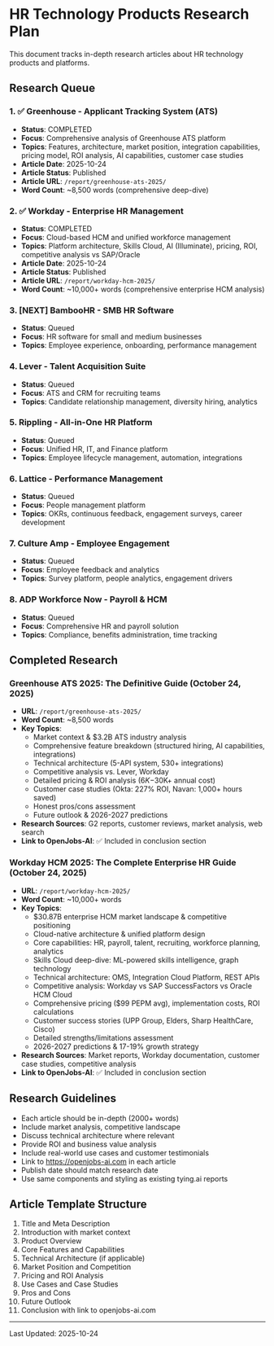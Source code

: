 # HR Technology Products Research Plan

This document tracks in-depth research articles about HR technology products and platforms.

## Research Queue

### 1. ✅ Greenhouse - Applicant Tracking System (ATS)
- **Status**: COMPLETED
- **Focus**: Comprehensive analysis of Greenhouse ATS platform
- **Topics**: Features, architecture, market position, integration capabilities, pricing model, ROI analysis, AI capabilities, customer case studies
- **Article Date**: 2025-10-24
- **Article Status**: Published
- **Article URL**: `/report/greenhouse-ats-2025/`
- **Word Count**: ~8,500 words (comprehensive deep-dive)

### 2. ✅ Workday - Enterprise HR Management
- **Status**: COMPLETED
- **Focus**: Cloud-based HCM and unified workforce management
- **Topics**: Platform architecture, Skills Cloud, AI (Illuminate), pricing, ROI, competitive analysis vs SAP/Oracle
- **Article Date**: 2025-10-24
- **Article Status**: Published
- **Article URL**: `/report/workday-hcm-2025/`
- **Word Count**: ~10,000+ words (comprehensive enterprise HCM analysis)

### 3. [NEXT] BambooHR - SMB HR Software
- **Status**: Queued
- **Focus**: HR software for small and medium businesses
- **Topics**: Employee experience, onboarding, performance management

### 4. Lever - Talent Acquisition Suite
- **Status**: Queued
- **Focus**: ATS and CRM for recruiting teams
- **Topics**: Candidate relationship management, diversity hiring, analytics

### 5. Rippling - All-in-One HR Platform
- **Status**: Queued
- **Focus**: Unified HR, IT, and Finance platform
- **Topics**: Employee lifecycle management, automation, integrations

### 6. Lattice - Performance Management
- **Status**: Queued
- **Focus**: People management platform
- **Topics**: OKRs, continuous feedback, engagement surveys, career development

### 7. Culture Amp - Employee Engagement
- **Status**: Queued
- **Focus**: Employee feedback and analytics
- **Topics**: Survey platform, people analytics, engagement drivers

### 8. ADP Workforce Now - Payroll & HCM
- **Status**: Queued
- **Focus**: Comprehensive HR and payroll solution
- **Topics**: Compliance, benefits administration, time tracking

## Completed Research

### Greenhouse ATS 2025: The Definitive Guide (October 24, 2025)
- **URL**: `/report/greenhouse-ats-2025/`
- **Word Count**: ~8,500 words
- **Key Topics**:
  - Market context & $3.2B ATS industry analysis
  - Comprehensive feature breakdown (structured hiring, AI capabilities, integrations)
  - Technical architecture (5-API system, 530+ integrations)
  - Competitive analysis vs. Lever, Workday
  - Detailed pricing & ROI analysis ($6K-$30K+ annual cost)
  - Customer case studies (Okta: 227% ROI, Navan: 1,000+ hours saved)
  - Honest pros/cons assessment
  - Future outlook & 2026-2027 predictions
- **Research Sources**: G2 reports, customer reviews, market analysis, web search
- **Link to OpenJobs-AI**: ✅ Included in conclusion section

### Workday HCM 2025: The Complete Enterprise HR Guide (October 24, 2025)
- **URL**: `/report/workday-hcm-2025/`
- **Word Count**: ~10,000+ words
- **Key Topics**:
  - $30.87B enterprise HCM market landscape & competitive positioning
  - Cloud-native architecture & unified platform design
  - Core capabilities: HR, payroll, talent, recruiting, workforce planning, analytics
  - Skills Cloud deep-dive: ML-powered skills intelligence, graph technology
  - Technical architecture: OMS, Integration Cloud Platform, REST APIs
  - Competitive analysis: Workday vs SAP SuccessFactors vs Oracle HCM Cloud
  - Comprehensive pricing ($99 PEPM avg), implementation costs, ROI calculations
  - Customer success stories (UPP Group, Elders, Sharp HealthCare, Cisco)
  - Detailed strengths/limitations assessment
  - 2026-2027 predictions & 17-19% growth strategy
- **Research Sources**: Market reports, Workday documentation, customer case studies, competitive analysis
- **Link to OpenJobs-AI**: ✅ Included in conclusion section

## Research Guidelines

- Each article should be in-depth (2000+ words)
- Include market analysis, competitive landscape
- Discuss technical architecture where relevant
- Provide ROI and business value analysis
- Include real-world use cases and customer testimonials
- Link to https://openjobs-ai.com in each article
- Publish date should match research date
- Use same components and styling as existing tying.ai reports

## Article Template Structure

1. Title and Meta Description
2. Introduction with market context
3. Product Overview
4. Core Features and Capabilities
5. Technical Architecture (if applicable)
6. Market Position and Competition
7. Pricing and ROI Analysis
8. Use Cases and Case Studies
9. Pros and Cons
10. Future Outlook
11. Conclusion with link to openjobs-ai.com

---

Last Updated: 2025-10-24
